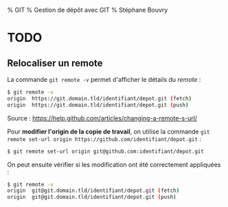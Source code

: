 % GIT
% Gestion de dépôt avec GIT
% Stéphane Bouvry

# TODO

## Relocaliser un remote

La commande `git remote -v` permet d'afficher le détails du *remote* :

```bash
$ git remote -v
origin	https://git.domain.tld/identifiant/depot.git (fetch)
origin	https://git.domain.tld/identifiant/depot.git (push)
```

Source : https://help.github.com/articles/changing-a-remote-s-url/

Pour **modifier l'origin de la copie de travail**, on utilise la commande `git remote set-url origin https://github.com/identifiant/depot.git` :

```bash
$ git remote set-url origin git@github.com:identifiant/depot.git
```

On peut ensuite vérifier si les modification ont été correctement appliquées :

```bash
$ git remote -v
origin	git@git.domain.tld/identifiant/depot.git (fetch)
origin	git@git.domain.tld/identifiant/depot.git (push)
```
